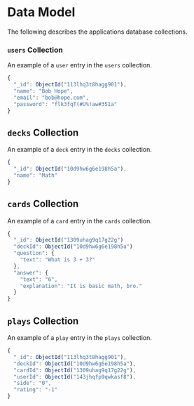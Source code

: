 # Data Model

The following describes the applications database collections.

### `users` Collection

An example of a `user` entry in the `users` collection.

```js
{
  "_id": ObjectId("113lhq3t8hagg901"),
  "name": "Bob Hope",
  "email": "bob@hope.com",
  "password": "flk3fqT(#U%!aw#351a"
}
```

## `decks` Collection

An example of a `deck` entry in the `decks` collection.

```js
{
  "_id": ObjectId("10d9hw6g6e198h5a"),
  "name": "Math"
}
```

## `cards` Collection

An example of a `card` entry in the `cards` collection.

```js
{
  "_id": ObjectId("1309uhag9q17g22g")
  "deckId": ObjectId("10d9hw6g6e198h5a")
  "question": {
    "text": "What is 3 + 3?"
  },
  "answer": {
    "text": "6",
    "explanation": "It is basic math, bro."
  }
}
```

## `plays` Collection

An example of a `play` entry in the `plays` collection.

```js
{
  "_id": ObjectId("113lhq3t8hagg901"),
  "deckId": ObjectId("10d9hw6g6e198h5a"),
  "cardId": ObjectId("1309uhag9q17g22g"),
  "userId": ObjectId("143jhqfp9qwkasf8"),
  "side": "0",
  "rating": "-1" 
}
```
